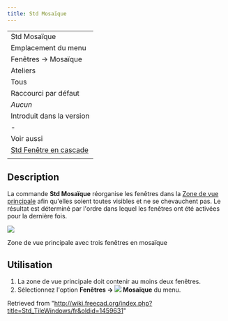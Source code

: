 ```yaml
---
title: Std Mosaïque
---
```

|  |
| --- |
| Std Mosaïque |
| Emplacement du menu |
| Fenêtres → Mosaïque |
| Ateliers |
| Tous |
| Raccourci par défaut |
| *Aucun* |
| Introduit dans la version |
| - |
| Voir aussi |
| [Std Fenêtre en cascade](/Std_CascadeWindows/fr "Std CascadeWindows/fr") |
|  |

## Description

La commande **Std Mosaïque** réorganise les fenêtres dans la [Zone de vue principale](/Main_view_area/fr "Main view area/fr") afin qu'elles soient toutes visibles et ne se chevauchent pas. Le résultat est déterminé par l'ordre dans lequel les fenêtres ont été activées pour la dernière fois.

![](/images/Std_TileWindows_example.png)

Zone de vue principale avec trois fenêtres en mosaïque

## Utilisation

1. La zone de vue principale doit contenir au moins deux fenêtres.
2. Sélectionnez l'option **Fenêtres → ![](/images/Std_TileWindows.svg) Mosaïque** du menu.

Retrieved from "<http://wiki.freecad.org/index.php?title=Std_TileWindows/fr&oldid=1459631>"